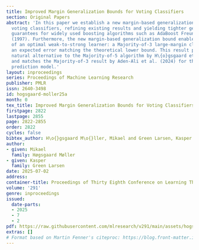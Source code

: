 ```yaml
---
title: Improved Margin Generalization Bounds for Voting Classifiers
section: Original Papers
abstract: 'In this paper we establish a new margin-based generalization bound for
  voting classifiers, refining existing results and yielding tighter generalization
  guarantees for widely used boosting algorithms such as AdaBoost Freund and Schapire
  (1997). Furthermore, the new margin-based generalization bound enables the derivation
  of an optimal weak-to-strong learner: a Majority-of-3 large-margin classifiers with
  an expected error matching the theoretical lower bound. This result provides a more
  natural alternative to the Majority-of-5 algorithm by H\{o}gsgaard et al. (2024),
  and matches the Majority-of-3 result by Aden-Ali et al. (2024) for the realizable
  prediction model.'
layout: inproceedings
series: Proceedings of Machine Learning Research
publisher: PMLR
issn: 2640-3498
id: hogsgaard-moller25a
month: 0
tex_title: Improved Margin Generalization Bounds for Voting Classifiers
firstpage: 2822
lastpage: 2855
page: 2822-2855
order: 2822
cycles: false
bibtex_author: H\o{}gsgaard M\o{}ller, Mikael and Green Larsen, Kasper
author:
- given: Mikael
  family: Høgsgaard Møller
- given: Kasper
  family: Green Larsen
date: 2025-07-02
address:
container-title: Proceedings of Thirty Eighth Conference on Learning Theory
volume: '291'
genre: inproceedings
issued:
  date-parts:
  - 2025
  - 7
  - 2
pdf: https://raw.githubusercontent.com/mlresearch/v291/main/assets/hogsgaard-moller25a/hogsgaard-moller25a.pdf
extras: []
# Format based on Martin Fenner's citeproc: https://blog.front-matter.io/posts/citeproc-yaml-for-bibliographies/
---
```

